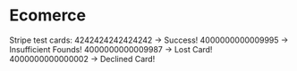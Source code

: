 # Ecomerce

Stripe test cards:
4242424242424242 -> Success!
4000000000009995 -> Insufficient Founds!
4000000000009987 -> Lost Card!
4000000000000002 -> Declined Card!